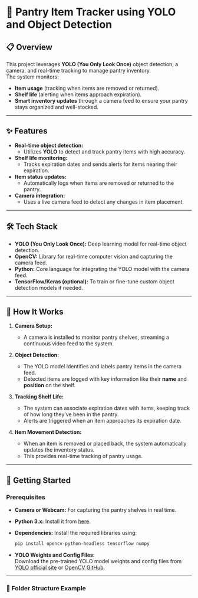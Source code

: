 # 🛒 Pantry Item Tracker using YOLO and Object Detection

## 📋 Overview  
This project leverages **YOLO (You Only Look Once)** object detection, a camera, and real-time tracking to manage pantry inventory.  
The system monitors:  
- **Item usage** (tracking when items are removed or returned).  
- **Shelf life** (alerting when items approach expiration).  
- **Smart inventory updates** through a camera feed to ensure your pantry stays organized and well-stocked.

---

## ✨ Features  
- **Real-time object detection:**  
   - Utilizes **YOLO** to detect and track pantry items with high accuracy.  
- **Shelf life monitoring:**  
   - Tracks expiration dates and sends alerts for items nearing their expiration.  
- **Item status updates:**  
   - Automatically logs when items are removed or returned to the pantry.  
- **Camera integration:**  
   - Uses a live camera feed to detect any changes in item placement.  

---

## 🛠️ Tech Stack  
- **YOLO (You Only Look Once):** Deep learning model for real-time object detection.  
- **OpenCV:** Library for real-time computer vision and capturing the camera feed.  
- **Python:** Core language for integrating the YOLO model with the camera feed.  
- **TensorFlow/Keras (optional):** To train or fine-tune custom object detection models if needed.

---

## 🧩 How It Works  

1. **Camera Setup:**  
   - A camera is installed to monitor pantry shelves, streaming a continuous video feed to the system.  

2. **Object Detection:**  
   - The YOLO model identifies and labels pantry items in the camera feed.  
   - Detected items are logged with key information like their **name** and **position** on the shelf.  

3. **Tracking Shelf Life:**  
   - The system can associate expiration dates with items, keeping track of how long they’ve been in the pantry.  
   - Alerts are triggered when an item approaches its expiration date.  

4. **Item Movement Detection:**  
   - When an item is removed or placed back, the system automatically updates the inventory status.  
   - This provides real-time tracking of pantry usage.

---

## 🚀 Getting Started  

### Prerequisites  
- **Camera or Webcam:** For capturing the pantry shelves in real time.  
- **Python 3.x:** Install it from [here](https://www.python.org/downloads/).  
- **Dependencies:** Install the required libraries using:

    ```bash
    pip install opencv-python-headless tensorflow numpy
    ```

- **YOLO Weights and Config Files:**  
   Download the pre-trained YOLO model weights and config files from [YOLO official site](https://pjreddie.com/darknet/yolo/) or [OpenCV GitHub](https://github.com/opencv/opencv).  

---

### 📂 Folder Structure Example  
